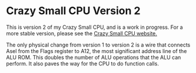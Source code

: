 # Crazy Small CPU Version 2

This is version 2 of my Crazy Small CPU, and is a work in progress. For
a more stable version, please see the
[Crazy Small CPU website.](http://minnie.tuhs.org/Programs/CrazySmallCPU)

The only physical change from version 1 to version 2 is a wire that connects
Asel from the Flags register to A12, the most significant address line of
the ALU ROM. This doubles the number of ALU operations that the ALU can
perform. It also paves the way for the CPU to do function calls.
